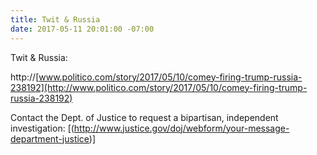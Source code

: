 ```yaml
---
title: Twit & Russia
date: 2017-05-11 20:01:00 -07:00
---
```


Twit & Russia: 

http://[www.politico.com/story/2017/05/10/comey-firing-trump-russia-238192](http://www.politico.com/story/2017/05/10/comey-firing-trump-russia-238192) 
 
Contact the Dept. of Justice to request a bipartisan, independent investigation:
[(http://www.justice.gov/doj/webform/your-message-department-justice)]

